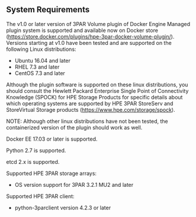 ## System Requirements

The v1.0 or later version of 3PAR Volume plugin of Docker Engine Managed plugin system is supported and available now on Docker store (https://store.docker.com/plugins/hpe-3par-docker-volume-plugin/).
Versions starting at v1.0 have been tested and are supported on the following Linux distributions:

- Ubuntu 16.04 and later
- RHEL 7.3 and later
- CentOS 7.3 and later

Although the plugin software is supported on these linux distributions, you should consult the Hewlett Packard Enterprise Single Point of Connectivity Knowledge (SPOCK) for HPE Storage Products for specific details about which operating systems are supported by HPE 3PAR StoreServ and StoreVirtual Storage products (https://www.hpe.com/storage/spock).

NOTE: Although other linux distributions have not been tested, the containerized version of the plugin should work as well.

Docker EE 17.03 or later is supported.

Python 2.7 is supported.

etcd 2.x is supported.

Supported HPE 3PAR storage arrays:

- OS version support for 3PAR 3.2.1 MU2 and later

Supported HPE 3PAR client:

- python-3parclient version 4.2.3 or later
